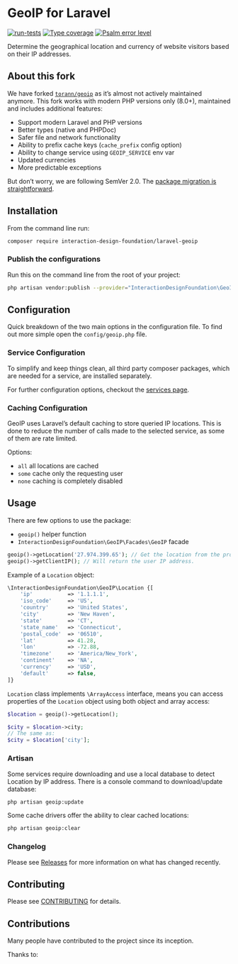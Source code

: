 # GeoIP for Laravel

[![run-tests](https://github.com/InteractionDesignFoundation/laravel-geoip/actions/workflows/run-tests.yml/badge.svg)](https://github.com/InteractionDesignFoundation/laravel-geoip/actions/workflows/run-tests.yml)
[![Type coverage](https://shepherd.dev/github/InteractionDesignFoundation/laravel-geoip/coverage.svg)](https://shepherd.dev/github/InteractionDesignFoundation/laravel-geoip)
[![Psalm error level](https://shepherd.dev/github/InteractionDesignFoundation/laravel-geoip/level.svg)](https://shepherd.dev/github/InteractionDesignFoundation/laravel-geoip)

Determine the geographical location and currency of website visitors based on their IP addresses.


## About this fork

We have forked [`torann/geoip`](https://github.com/Torann/laravel-geoip) as it’s almost not actively maintained anymore.
This fork works with modern PHP versions only (8.0+), maintained and includes additional features:
 - Support modern Laravel and PHP versions
 - Better types (native and PHPDoc)
 - Safer file and network functionality
 - Ability to prefix cache keys (`cache_prefix` config option)
 - Ability to change service using `GEOIP_SERVICE` env var
 - Updated currencies
 - More predictable exceptions

But don’t worry, we are following SemVer 2.0. The [package migration is straightforward](./docs/migration.md).


## Installation

From the command line run:

```sh
composer require interaction-design-foundation/laravel-geoip
```


### Publish the configurations

Run this on the command line from the root of your project:
```sh
php artisan vendor:publish --provider="InteractionDesignFoundation\GeoIP\GeoIPServiceProvider" --tag=config
```


## Configuration

Quick breakdown of the two main options in the configuration file.
To find out more simple open the `config/geoip.php` file.


### Service Configuration

To simplify and keep things clean, all third party composer packages, which are needed for a service, are installed separately.

For further configuration options, checkout the [services page](./docs/services.md).


### Caching Configuration

GeoIP uses Laravel’s default caching to store queried IP locations.
This is done to reduce the number of calls made to the selected service, as some of them are rate limited.

Options:
 - `all` all locations are cached
 - `some` cache only the requesting user
 - `none` caching is completely disabled


## Usage

There are few options to use the package:
 - `geoip()` helper function
 - `InteractionDesignFoundation\GeoIP\Facades\GeoIP` facade

```php
geoip()->getLocation('27.974.399.65'); // Get the location from the provided IP.
geoip()->getClientIP(); // Will return the user IP address.
```

Example of a `Location` object:
```php
\InteractionDesignFoundation\GeoIP\Location {[
    'ip'           => '1.1.1.1',
    'iso_code'     => 'US',
    'country'      => 'United States',
    'city'         => 'New Haven',
    'state'        => 'CT',
    'state_name'   => 'Connecticut',
    'postal_code'  => '06510',
    'lat'          => 41.28,
    'lon'          => -72.88,
    'timezone'     => 'America/New_York',
    'continent'    => 'NA',
    'currency'     => 'USD',
    'default'      => false,
]}
```

`Location` class implements `\ArrayAccess` interface, means you can access properties of the `Location` object using both object and array access:
```php
$location = geoip()->getLocation();

$city = $location->city;
// The same as:
$city = $location['city'];
```

### Artisan

Some services require downloading and use a local database to detect Location by IP address.
There is a console command to download/update database:
```sh
php artisan geoip:update
```

Some cache drivers offer the ability to clear cached locations:
```sh
php artisan geoip:clear
```

### Changelog

Please see [Releases](https://github.com/InteractionDesignFoundation/laravel-geoip/releases) for more information on what has changed recently.


## Contributing

Please see [CONTRIBUTING](.github/CONTRIBUTING.md) for details.


## Contributions

Many people have contributed to the project since its inception.

Thanks to:

<!-- readme: contributors -start -->
<!-- readme: contributors -end -->